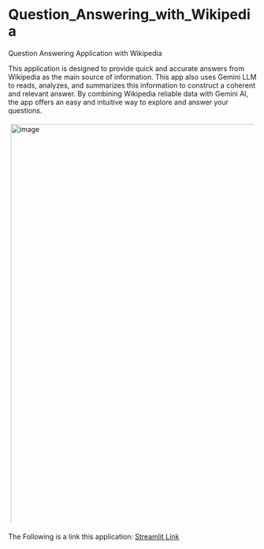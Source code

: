 # Question_Answering_with_Wikipedia
Question Answering Application with Wikipedia

This application is designed to provide quick and accurate answers from Wikipedia as the main source of information. This app also uses Gemini LLM to reads, analyzes, and summarizes this information to construct a coherent and relevant answer. By combining Wikipedia reliable data with Gemini AI, the app offers an easy and intuitive way to explore and answer your questions.

<img width="1918" height="818" alt="image" src="https://github.com/user-attachments/assets/4ab641c9-90eb-416c-b188-a393d691ab50" style="border: 5px solid white; box-sizing: border-box;"/>

The Following is a link  this application: <a href="https://question-answering-wikipedia.streamlit.app/"> Streamlit Link</a>
